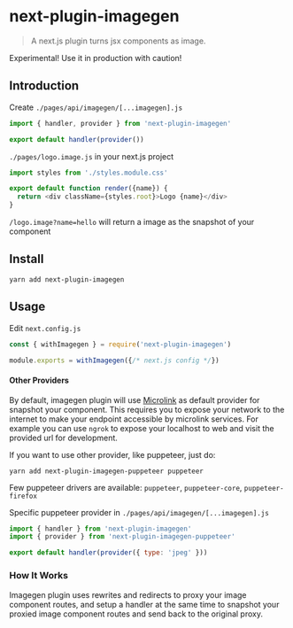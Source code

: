# next-plugin-imagegen
> A next.js plugin turns jsx components as image.

Experimental! Use it in production with caution!

## Introduction

Create `./pages/api/imagegen/[...imagegen].js`

```js
import { handler, provider } from 'next-plugin-imagegen'

export default handler(provider())
```

`./pages/logo.image.js` in your next.js project
```js
import styles from './styles.module.css'

export default function render({name}) {
  return <div className={styles.root}>Logo {name}</div>
}
```

`/logo.image?name=hello` will return a image as the snapshot of your component

## Install

```
yarn add next-plugin-imagegen
```
## Usage

Edit `next.config.js`

```js
const { withImagegen } = require('next-plugin-imagegen')

module.exports = withImagegen({/* next.js config */})
```
#### Other Providers

By default, imagegen plugin will use [Microlink](https://microlink.io/) as default provider for snapshot your component. This requires you to expose your network to the internet to make your endpoint accessible by microlink services. For example you can use `ngrok` to expose your localhost to web and visit the provided url for development.

If you want to use other provider, like puppeteer, just do:


```
yarn add next-plugin-imagegen-puppeteer puppeteer
```

Few puppeteer drivers are available: `puppeteer`, `puppeteer-core`, `puppeteer-firefox`

Specific puppeteer provider in `./pages/api/imagegen/[...imagegen].js`

```js
import { handler } from 'next-plugin-imagegen'
import { provider } from 'next-plugin-imagegen-puppeteer'

export default handler(provider({ type: 'jpeg' }))
```

### How It Works

Imagegen plugin uses rewrites and redirects to proxy your image component routes, and setup a handler at the same time to snapshot your proxied image component routes and send back to the original proxy.

